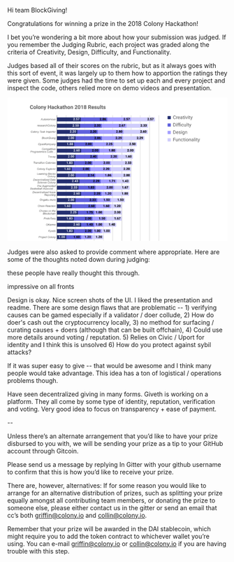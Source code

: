 Hi team BlockGiving!

Congratulations for winning a prize in the 2018 Colony Hackathon! 

I bet you’re wondering a bit more about how your submission was judged. If you remember the Judging Rubric, each project was graded along the criteria of Creativity, Design, Difficulty, and Functionality.

Judges based all of their scores on the rubric, but as it always goes with this sort of event, it was largely up to them how to apportion the ratings they were given. Some judges had the time to set up each and every project and inspect the code, others relied more on demo videos and presentation. 

![alt text](https://raw.githubusercontent.com/blockgiving/blockGiving/master/colony/assets/rank.png)


Judges were also asked to provide comment where appropriate. Here are some of the thoughts noted down during judging: 

these people have really thought this through.

impressive on all fronts

Design is okay.  Nice screen shots of the UI.  I liked the presentation and readme.  There are some design flaws that are problematic -- 1) verifying causes can be gamed especially if a validator / doer collude, 2) How do doer's cash out the cryptocurrency locally, 3) no method for surfacing / curating causes + doers (although that can be built offchain), 4) Could use more details around voting / reputation. 5) Relies on Civic / Uport for identity and I think this is unsolved 6) How do you protect against sybil attacks?

If it was super easy to give -- that would be awesome and I think many people would take advantage.  This idea has a ton of logistical / operations problems though.

Have seen decentralized giving in many forms.  Giveth is working on a platform.  They all come by some type of identity, reputation, verification and voting.  Very good idea to focus on transparency + ease of payment.

--

Unless there’s an alternate arrangement that you’d like to have your prize disbursed to you with, we will be sending your prize as a tip to your GitHub account through Gitcoin. 

Please send us a message by replying In Gitter with your github username to confirm that this is how you’d like to receive your prize.

There are, however, alternatives: If for some reason you would like to arrange for an alternative distribution of prizes, such as splitting your prize equally amongst all contributing team members, or donating the prize to someone else, please either contact us in the gitter or send an email that cc’s both griffin@colony.io and collin@colony.io. 

Remember that your prize will be awarded in the DAI stablecoin, which might require you to add the token contract to whichever wallet you’re using. You can e-mail griffin@colony.io or collin@colony.io if you are having trouble with this step. 
